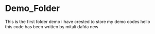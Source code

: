 # Demo_Folder
This is the first folder demo i have crested to store my demo codes
hello 
</br>
this code has been written by mitali dafda new

